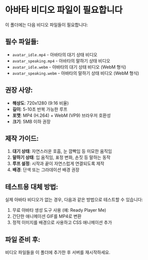 # 아바타 비디오 파일이 필요합니다

이 폴더에는 다음 비디오 파일들이 필요합니다:

## 필수 파일들:
- `avatar_idle.mp4` - 아바타의 대기 상태 비디오
- `avatar_speaking.mp4` - 아바타의 말하기 상태 비디오
- `avatar_idle.webm` - 아바타의 대기 상태 비디오 (WebM 형식)
- `avatar_speaking.webm` - 아바타의 말하기 상태 비디오 (WebM 형식)

## 권장 사양:
- **해상도**: 720x1280 (9:16 비율)
- **길이**: 5-10초 반복 가능한 루프
- **포맷**: MP4 (H.264) + WebM (VP9) 브라우저 호환성
- **크기**: 5MB 이하 권장

## 제작 가이드:
1. **대기 상태**: 자연스러운 호흡, 눈 깜빡임 등 미묘한 움직임
2. **말하기 상태**: 입 움직임, 표정 변화, 손짓 등 말하는 동작
3. **루프 설정**: 시작과 끝이 자연스럽게 연결되도록 제작
4. **배경**: 단색 또는 그라데이션 배경 권장

## 테스트용 대체 방법:
실제 아바타 비디오가 없는 경우, 다음과 같은 방법으로 테스트할 수 있습니다:
1. 무료 아바타 생성 도구 사용 (예: Ready Player Me)
2. 간단한 애니메이션 GIF를 MP4로 변환
3. 정적 이미지를 배경으로 사용하고 CSS 애니메이션 추가

## 파일 준비 후:
비디오 파일들을 이 폴더에 추가한 후 서버를 재시작하세요.
